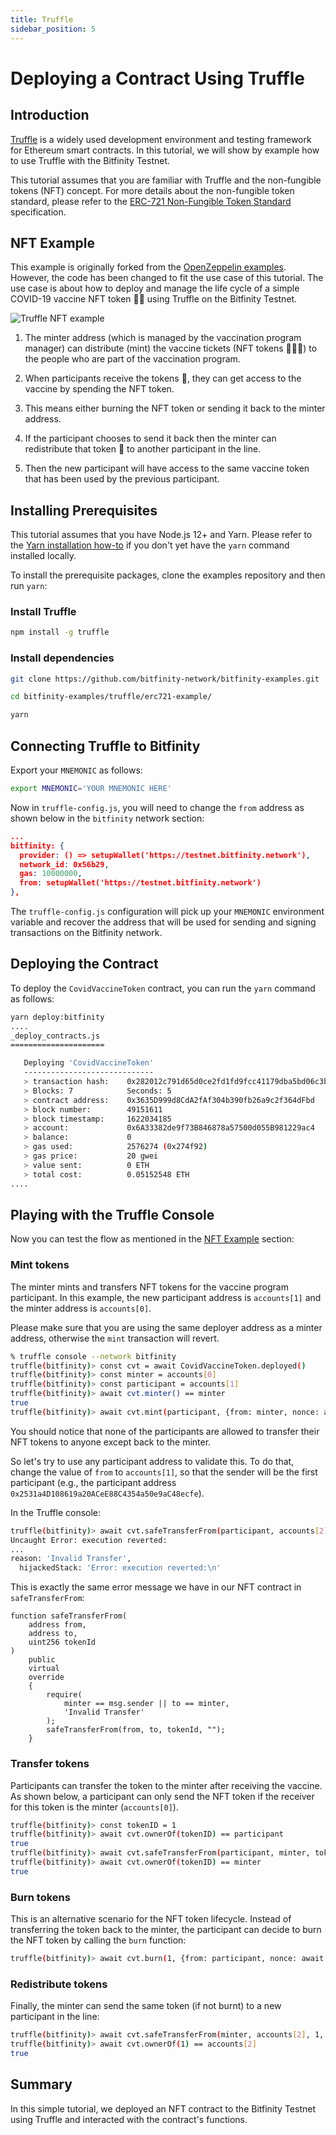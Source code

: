 ```yaml
---
title: Truffle
sidebar_position: 5
---
```


# Deploying a Contract Using Truffle

## Introduction

[Truffle](https://www.trufflesuite.com/) is a widely used development
environment and testing framework for Ethereum smart contracts. In this
tutorial, we will show by example how to use Truffle with the Bitfinity Testnet.

This tutorial assumes that you are familiar with Truffle and the non-fungible
tokens (NFT) concept. For more details about the non-fungible token standard,
please refer to the [ERC-721 Non-Fungible Token
Standard](https://ethereum.org/en/developers/docs/standards/tokens/erc-721/)
specification.

## NFT Example

This example is originally forked from the [OpenZeppelin
examples](https://docs.openzeppelin.com/contracts/4.x/erc721). However, the code
has been changed to fit the use case of this tutorial. The use case is about how
to deploy and manage the life cycle of a simple COVID-19 vaccine NFT token 💊💊
using Truffle on the Bitfinity Testnet.

![Truffle NFT example](/img/truffle_nft_example.png)

1. The minter address (which is managed by the vaccination program manager) can
   distribute (mint) the vaccine tickets (NFT tokens 💊💊💊) to the people who are
   part of the vaccination program.

2. When participants receive the tokens 💊, they can get access to the vaccine
   by spending the NFT token.

3. This means either burning the NFT token or sending it back to the minter
   address.

4. If the participant chooses to send it back then the minter can redistribute
   that token 🎫 to another participant in the line.

5. Then the new participant will have access to the same vaccine token that has
   been used by the previous participant.

## Installing Prerequisites

This tutorial assumes that you have Node.js 12+ and Yarn. Please refer to the
[Yarn installation how-to](https://classic.yarnpkg.com/en/docs/install) if you
don't yet have the `yarn` command installed locally.

To install the prerequisite packages, clone the examples repository and then run
`yarn`:

### Install Truffle

```bash
npm install -g truffle
```

### Install dependencies

```bash
git clone https://github.com/bitfinity-network/bitfinity-examples.git

cd bitfinity-examples/truffle/erc721-example/

yarn
```

## Connecting Truffle to Bitfinity

Export your `MNEMONIC` as follows:

```bash
export MNEMONIC='YOUR MNEMONIC HERE'
```

Now in `truffle-config.js`, you will need to change the `from` address as shown
below in the `bitfinity` network section:

```json
...
bitfinity: {
  provider: () => setupWallet('https://testnet.bitfinity.network'),
  network_id: 0x56b29,
  gas: 10000000,
  from: setupWallet('https://testnet.bitfinity.network')
},
```

The `truffle-config.js` configuration will pick up your `MNEMONIC` environment
variable and recover the address that will be used for sending and signing
transactions on the Bitfinity network.

## Deploying the Contract

To deploy the `CovidVaccineToken` contract, you can run the `yarn` command as
follows:

```bash
yarn deploy:bitfinity
....
_deploy_contracts.js
=====================

   Deploying 'CovidVaccineToken'
   -----------------------------
   > transaction hash:    0x282012c791d65d0ce2fd1fd9fcc41179dba5bd06c3b02e31e53dbe9cc8af62c1
   > Blocks: 7            Seconds: 5
   > contract address:    0x3635D999d8CdA2fAf304b390fb26a9c2f364dFbd
   > block number:        49151611
   > block timestamp:     1622034185
   > account:             0x6A33382de9f73B846878a57500d055B981229ac4
   > balance:             0
   > gas used:            2576274 (0x274f92)
   > gas price:           20 gwei
   > value sent:          0 ETH
   > total cost:          0.05152548 ETH
....
```

## Playing with the Truffle Console

Now you can test the flow as mentioned in the [NFT Example](#nft-example)
section:

### Mint tokens

The minter mints and transfers NFT tokens for the vaccine program participant.
In this example, the new participant address is
`accounts[1]` and the minter address is `accounts[0]`.

Please make sure that you are using the same deployer address as a minter
address, otherwise the `mint` transaction will revert.

```bash
% truffle console --network bitfinity
truffle(bitfinity)> const cvt = await CovidVaccineToken.deployed()
truffle(bitfinity)> const minter = accounts[0]
truffle(bitfinity)> const participant = accounts[1]
truffle(bitfinity)> await cvt.minter() == minter
true
truffle(bitfinity)> await cvt.mint(participant, {from: minter, nonce: await web3.eth.getTransactionCount(minter)})
```

You should notice that none of the participants are allowed to transfer their
NFT tokens to anyone except back to the minter.

So let's try to use any participant address to validate this. To do that, change
the value of `from` to `accounts[1]`, so that the sender will be the first
participant (e.g., the participant address
`0x2531a4D108619a20ACeE88C4354a50e9aC48ecfe`).

In the Truffle console:

```bash
truffle(bitfinity)> await cvt.safeTransferFrom(participant, accounts[2], 1, {from: participant, nonce: await web3.eth.getTransactionCount(participant)})
Uncaught Error: execution reverted:
...
reason: 'Invalid Transfer',
  hijackedStack: 'Error: execution reverted:\n'
```

This is exactly the same error message we have in our NFT contract in
`safeTransferFrom`:

```solidity
function safeTransferFrom(
    address from,
    address to,
    uint256 tokenId
)
    public
    virtual
    override
    {
        require(
            minter == msg.sender || to == minter,
            'Invalid Transfer'
        );
        safeTransferFrom(from, to, tokenId, "");
    }
```

### Transfer tokens

Participants can transfer the token to the minter after receiving the vaccine.
As shown below, a participant can only send the NFT token if the receiver for
this token is the minter (`accounts[0]`).

```bash
truffle(bitfinity)> const tokenID = 1
truffle(bitfinity)> await cvt.ownerOf(tokenID) == participant
true
truffle(bitfinity)> await cvt.safeTransferFrom(participant, minter, tokenID, {from: participant, nonce: await web3.eth.getTransactionCount(participant)})
truffle(bitfinity)> await cvt.ownerOf(tokenID) == minter
true
```

### Burn tokens

This is an alternative scenario for the NFT token lifecycle. Instead of
transferring the token back to the minter, the participant can decide to burn the
NFT token by calling the `burn` function:

```bash
truffle(bitfinity)> await cvt.burn(1, {from: participant, nonce: await web3.eth.getTransactionCount(participant)}) // 1 is the tokenID
```

### Redistribute tokens

Finally, the minter can send the same token (if not burnt) to a new participant
in the line:

```bash
truffle(bitfinity)> await cvt.safeTransferFrom(minter, accounts[2], 1, {from: minter, nonce: await web3.eth.getTransactionCount(minter)})
truffle(bitfinity)> await cvt.ownerOf(1) == accounts[2]
true
```

## Summary

In this simple tutorial, we deployed an NFT contract to the Bitfinity Testnet using
Truffle and interacted with the contract's functions.
